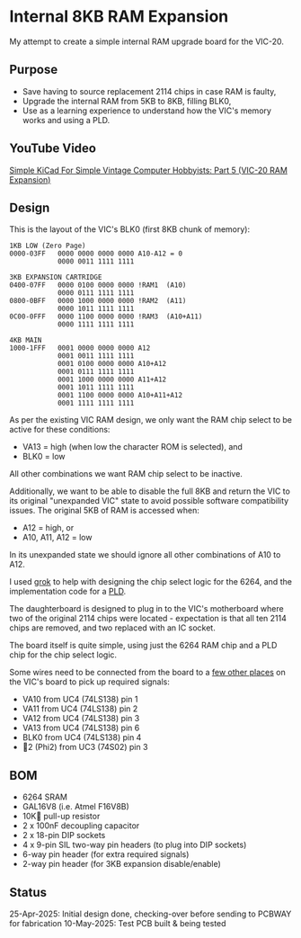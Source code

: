 # Internal 8KB RAM Expansion
My attempt to create a simple internal RAM upgrade board for the VIC-20.

## Purpose
- Save having to source replacement 2114 chips in case RAM is faulty,
- Upgrade the internal RAM from 5KB to 8KB, filling BLK0,
- Use as a learning experience to understand how the VIC's memory works and using a PLD.

## YouTube Video
[Simple KiCad For Simple Vintage Computer Hobbyists: Part 5 (VIC-20 RAM Expansion)](https://youtu.be/WQpgBGNAkP0)

## Design
This is the layout of the VIC's BLK0 (first 8KB chunk of memory):
```
1KB LOW (Zero Page)
0000-03FF   0000 0000 0000 0000 A10-A12 = 0
            0000 0011 1111 1111

3KB EXPANSION CARTRIDGE
0400-07FF   0000 0100 0000 0000 !RAM1  (A10)
            0000 0111 1111 1111
0800-0BFF   0000 1000 0000 0000 !RAM2  (A11)
            0000 1011 1111 1111
0C00-0FFF   0000 1100 0000 0000 !RAM3  (A10+A11)
            0000 1111 1111 1111

4KB MAIN
1000-1FFF   0001 0000 0000 0000 A12
            0001 0011 1111 1111 
            0001 0100 0000 0000 A10+A12
            0001 0111 1111 1111
            0001 1000 0000 0000 A11+A12
            0001 1011 1111 1111
            0001 1100 0000 0000 A10+A11+A12
            0001 1111 1111 1111
```

As per the existing VIC RAM design, we only want the RAM chip select to be active for these conditions:
- VA13 = high (when low the character ROM is selected), and
- BLK0 = low

All other combinations we want RAM chip select to be inactive.

Additionally, we want to be able to disable the full 8KB and return the VIC to its original "unexpanded VIC" state to avoid possible software compatibility issues.  The original 5KB of RAM is accessed when:
- A12 = high, or
- A10, A11, A12 = low

In its unexpanded state we should ignore all other combinations of A10 to A12.

I used [grok](/Internal_8KB/grok.md) to help with designing the chip select logic for the 6264, and the implementation code for a [PLD](/Internal_8KB/PLD/blk0_exp.pld).<br>

The daughterboard is designed to plug in to the VIC's motherboard where two of the original 2114 chips were located - expectation is that all ten 2114 chips are removed, and two replaced with an IC socket.

The board itself is quite simple, using just the 6264 RAM chip and a PLD chip for the chip select logic.<br>

Some wires need to be connected from the board to a [few other places](/Internal_8KB/Images/VIC-20_internal_RAM_layout.png) on the VIC's board to pick up required signals:<br>
- VA10 from UC4 (74LS138) pin 1
- VA11 from UC4 (74LS138) pin 2
- VA12 from UC4 (74LS138) pin 3
- VA13 from UC4 (74LS138) pin 6
- BLK0 from UC4 (74LS138) pin 4
- 2 (Phi2) from UC3 (74S02) pin 3

## BOM
- 6264 SRAM
- GAL16V8 (i.e. Atmel F16V8B)
- 10K pull-up resistor
- 2 x 100nF decoupling capacitor
- 2 x 18-pin DIP sockets
- 4 x 9-pin SIL two-way pin headers (to plug into DIP sockets)
- 6-way pin header (for extra required signals)
- 2-way pin header (for 3KB expansion disable/enable)

## Status
25-Apr-2025: Initial design done, checking-over before sending to PCBWAY for fabrication
10-May-2025: Test PCB built & being tested
